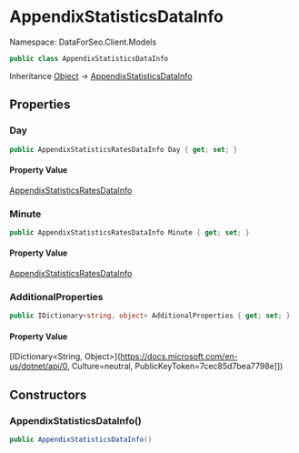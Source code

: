# AppendixStatisticsDataInfo

Namespace: DataForSeo.Client.Models

```csharp
public class AppendixStatisticsDataInfo
```

Inheritance [Object](https://docs.microsoft.com/en-us/dotnet/api/Object) → [AppendixStatisticsDataInfo](./AppendixStatisticsDataInfo.md)

## Properties

### **Day**

```csharp
public AppendixStatisticsRatesDataInfo Day { get; set; }
```

#### Property Value

[AppendixStatisticsRatesDataInfo](./AppendixStatisticsRatesDataInfo.md)<br>

### **Minute**

```csharp
public AppendixStatisticsRatesDataInfo Minute { get; set; }
```

#### Property Value

[AppendixStatisticsRatesDataInfo](./AppendixStatisticsRatesDataInfo.md)<br>

### **AdditionalProperties**

```csharp
public IDictionary<string, object> AdditionalProperties { get; set; }
```

#### Property Value

[IDictionary&lt;String, Object&gt;](https://docs.microsoft.com/en-us/dotnet/api/0, Culture=neutral, PublicKeyToken=7cec85d7bea7798e]])<br>

## Constructors

### **AppendixStatisticsDataInfo()**

```csharp
public AppendixStatisticsDataInfo()
```
